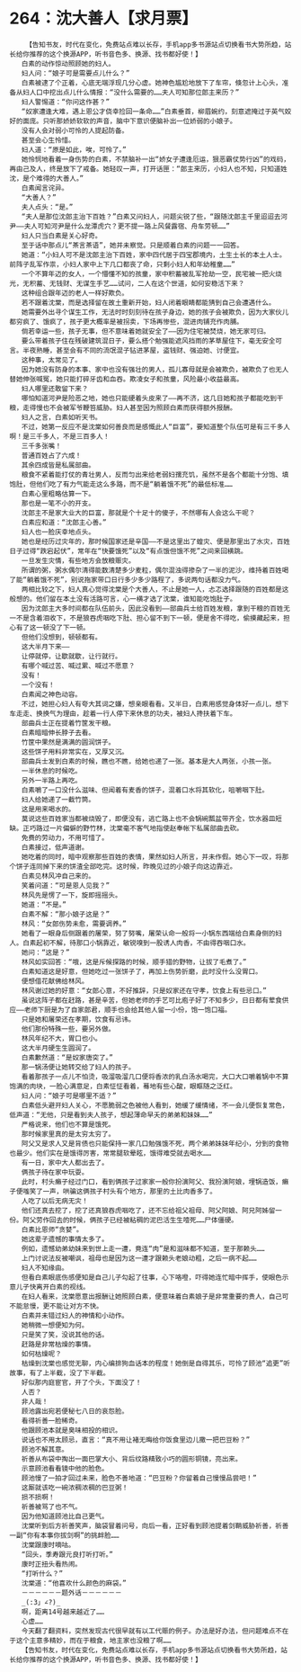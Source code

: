 # 264：沈大善人【求月票】
        【告知书友，时代在变化，免费站点难以长存，手机app多书源站点切换看书大势所趋，站长给你推荐的这个换源APP，听书音色多、换源、找书都好使！】
       白素的动作惊动照顾她的妇人。
       妇人问：“娘子可是需要点儿什么？”
       白素被逮了个正着，心底无端浮现几分心虚。她神色尴尬地放下了车帘，倏忽计上心头，准备从妇人口中挖出点儿什么情报：“没什么需要的……夫人可知那位郎主来历？”
       妇人警惕道：“你问这作甚？”
       “奴家遭逢大难，遇上恩公才侥幸捡回一条命……”白素垂首，柳眉婉约，刻意遮掩过于英气姣好的面庞。只听那娇娇软软的声音，脑中下意识便脑补出一位娇弱的小娘子。
       没有人会对弱小可怜的人提起防备。
       甚至会心生怜惜。
       妇人道：“原是如此，唉，可怜了。”
       她怜悯地看着一身伤势的白素，不禁脑补一出“娇女子遭逢厄运，狠恶霸仗势行凶”的戏码，再由己及人，终是放下了戒备。她轻叹一声，打开话匣：“郎主来历，小妇人也不知，只知道姓沈，是个难得的大善人。”
       白素闻言诧异。
       “大善人？”
       夫人点头：“是。”
       “夫人是那位沈郎主治下百姓？”白素又问妇人，问题尖锐了些，“跟随沈郎主千里迢迢去河尹——夫人可知河尹是什么龙潭虎穴？更不提一路上风餐露宿、舟车劳顿……”
       妇人只当白素是关心好奇。
       至于话中那点儿“茶言茶语”，她并未察觉。只是顺着白素的问题一一回答。
       她道：“小妇人可不是沈郎主治下百姓，家中四代居于四宝郡境内，土生土长的本土人士。前阵子乱军作祟，小妇人家中上下几口都丧了命，只剩小妇人和年幼稚童……”
       一个不算年迈的女人，一个懵懂不知的孩童，家中积蓄被乱军抢劫一空，民宅被一把火烧光，无积蓄、无钱财、无谋生手艺……试问，二人在这个世道，如何安稳活下来？
       这种组合跟年迈的老人一样好欺负。
       若不跟着沈棠，而是选择留在故土重新开始，妇人闭着眼睛都能猜到自己会遭遇什么。
       她需要外出寻个谋生工作，无法时时刻刻待在孩子身边，她的孩子会被欺负，因为大家伙儿都穷疯了、饿疯了，孩子更大概率是被拐卖，下场再惨些，混进肉铺充作肉脯。
       倘若幸运一些，孩子无事，但不意味着她就安全了——因为住宅被焚烧，她无家可归。
       要么带着孩子住在残破建筑混日子，要么搭个勉强能遮风挡雨的茅草屋住下，毫无安全可言。半夜熟睡，甚至会有不同的流氓混子钻进茅屋，盗钱财、强迫她、讨便宜。
       这种事，太常见了。
       因为她没有防身的本事、家中也没有强壮的男人，孤儿寡母就是会被欺负，被欺负了也无人替她伸张喊冤，她只能打碎牙齿和血吞。欺凌女子和孩童，风险最小收益最高。
       妇人哪里还敢留下来？
       哪怕知道河尹是险恶之地，她也只能硬着头皮来了——再不济，这几日她和孩子都能吃到干粮，走得慢也不会被军爷鞭笞威胁。妇人甚至因为照顾白素而获得额外报酬。
       妇人之言，白素如听天书。
       不过，她第一反应不是沈棠如何善良而是感慨此人“巨富”，要知道整个队伍可是有三千多人啊！是三千多人，不是三百多人！
       三千多张嘴！
       普通百姓占了六成！
       其余四成皆是私属部曲。
       粮食不紧着能打仗的青壮男人，反而匀出来给老弱妇孺充饥，虽然不是各个都能十分饱、填饱肚，但他们吃了有力气能走这么多路，而不是“躺着饿不死”的最低标准……
       白素心里粗略估算一下。
       那也是一笔不小的开支。
       沈郎主不是家大业大的巨富，那就是个十足十的傻子，不然哪有人会这么干呢？
       白素应和道：“沈郎主心善。”
       妇人也一脸庆幸地点头。
       她也是经历过灾年的，那时候国家还是辛国——不是这里出了蝗灾、便是那里出了水灾，百姓日子过得“跌宕起伏”，常年在“快要饿死”以及“有点饿但饿不死”之间来回横跳。
       一旦发生灾情，有些地方会放粮赈灾。
       所谓的粥，粥水偶尔清得能数清楚多少麦粒，偶尔混浊得掺杂了一半的泥沙，维持着百姓喝了能“躺着饿不死”，别说拖家带口日行多少多少路程了，多说两句话都没力气。
       两相比较之下，妇人真心觉得沈棠是个大善人，不止是她一人，忐忑选择跟随的百姓都是这般想的。他们留在本土没有活路可言，心一横才选了沈棠，谁知能吃饱肚子。
       因为沈郎主大多时间都在队伍前头，因此没看到——部曲兵士给百姓发粮，拿到干粮的百姓无一不是含着泪收下，不是狼吞虎咽吃下肚、担心留不到下一顿，便是舍不得吃，偷摸藏起来，担心有了这一顿没了下一顿。
       但他们没想到，顿顿都有。
       这大半月下来——
       让停就停，让歇就歇，让行就行。
       有哪个喊过苦、喊过累、喊过不愿意？
       没有！
       一个没有！
       白素闻之神色动容。
       不过，她担心妇人有夸大其词之嫌，想亲眼看看。又半日，白素用感觉身体好一点儿，想下车走走、换换气为理由，趁着一行人停下来休息的功夫，被妇人搀扶着下车。
       部曲兵士正在提着竹筐发干粮。
       白素暗暗伸长脖子去看。
       竹筐中果然是满满的圆润饼子。
       这些饼子用料非常实在，又厚又沉。
       部曲兵士发到白素的时候，瞧也不瞧，给她也递了一张。基本是大人两张，小孩一张。
       一半休息的时候吃。
       另外一半路上再吃。
       白素嚼了一口没什么滋味、但闻着有麦香的饼子，混着口水将其软化，咀嚼咽下肚。
       妇人给她递了一截竹筒。
       这是用来喝水的。
       莫说这些百姓家当都被烧毁了，即便没有，逃亡路上也不会锅碗瓢盆带齐全，饮水器皿短缺。正巧路过一片偏僻的野竹林，沈棠毫不客气地指使赵奉帐下私属部曲去砍。
       免费的劳动力，不用可惜了。
       白素接过，低声道谢。
       她吃着的同时，暗中观察那些百姓的表情，果然如妇人所言，并未作假。她心下一叹，将那个饼子连同掉下来的饼渣全部吃完。这时候，昨晚见过的小娘子向这边靠近。
       白素见林风冲自己来的。
       笑着问道：“可是恩人见我？”
       林风先是愣了一下，旋即摇摇头。
       她道：“不是。”
       白素不解：“那小娘子这是？”
       林风：“女郎伤势未愈，需要调养。”
       她看了一眼身后侧跟着的屠荣，努了努嘴，屠荣认命一般将一小锅东西端给白素身侧的妇人。白素起初不解，待那口小锅靠近，敏锐嗅到一股诱人肉香，不由得吞咽口水。
       她问：“这是？”
       林风如实回答：“哦，这是斥候探路的时候，顺手猎的野物，让拔了毛煮了。”
       白素知道这是好意，但她吃过一张饼子了，再加上伤势折磨，此时没什么没胃口。
       便想借花献佛给林风。
       林风谢过她的好意：“女郎心意，不好推辞，只是奴家还在守孝，饮食上有些忌口。”
       虽说这阵子都在赶路，甚是辛苦，但她老师的手艺可比庖子好了不知多少，日日都有荤食供应——老师下厨是为了自家郎君，顺手也会给其他人留一小份，饱一饱口福。
       只是她和屠荣还在孝期，饮食有忌讳。
       他们那份特殊一些，要另外做。
       林风年纪不大，胃口也小。
       这大半月硬生生圆润了。
       白素歉然道：“是奴家唐突了。”
       那一锅汤便让她转交给了妇人的孩子。
       看着那孩子一点儿不怕烫，吸溜吸溜几口便将香浓的乳白汤水喝完，大口大口嚼着锅中不算饱满的肉块，一脸心满意足，白素怔怔看着，蓦地有些心酸，眼眶随之泛红。
       妇人问：“娘子可是哪里不适？”
       白素低头避开妇人关心，不愿脆弱之色被他人看到，她缓了缓情绪，不一会儿便恢复常色，低声道：“无他，只是看到夫人孩子，想起薄命早夭的弟弟和妹妹……”
       严格说来，他们也不算是饿死。
       那时候家里真的是太穷太穷了。
       阿父又是求人又是背债也只能保持一家几口勉强饿不死，两个弟弟妹妹年纪小，分到的食物也最少。他们实在是饿得厉害，常常腿软晕眩，饿得难受就去喝水……
       有一日，家中大人都出去了。
       俩孩子待在家中玩耍。
       此时，村头癞子经过门口，看到俩孩子过家家一般你扮演阿父、我扮演阿娘，埋锅造饭，癞子便嗤笑了一声，哄骗这俩孩子村头有个地方，那里的土比肉香多了。
       人吃了以后无病无灾！
       他们还真去挖了，挖了还真狼吞虎咽吃了，还不忘给祖父祖母、阿父阿娘、阿兄阿姊留一份。阿父劳作回去的时候，俩孩子已经被粘稠的泥巴活生生噎死……尸体僵硬。
       白素比恩师“贪婪”。
       她这辈子遗憾的事情太多了。
       例如，遗憾幼弟幼妹来到世上走一遭，竟连“肉”是和滋味都不知道，至于那赖头……
       上门讨说法反被嘲讽，祖母也是因为这一遭才跟赖头老娘动粗，之后一病不起……
       妇人不知缘由。
       但看白素眼底伤感便知是自己儿子勾起了往事，心下咯噔，吓得她连忙暗中挥手，使眼色示意儿子快离开白素的视线。
       在妇人看来，沈棠愿意出报酬让她照顾白素，便意味着白素娘子是非常重要的贵人，自己可不能怠慢，更不能让对方不快。
       白素并未错过妇人的神情和小动作。
       她稍微一想便知为何。
       只是笑了笑，没说其他的话。
       赶路是非常枯燥的事情。
       如何枯燥呢？
       枯燥到沈棠也感觉无聊，内心编排狗血话本的程度！她倒是自得其乐，可怜了顾池“追更”听故事，有了上半截，没了下半截。
       好似那内庭宦官，开了个头，下面没了！
       人否？
       非人哉！
       顾池露出宛若便秘七八日的哀怨脸。
       看得祈善一脸稀奇。
       他跟顾池本就是臭味相投的相识。
       说话也不用太顾忌，直言：“真不用让褚无晦给你饭食里边儿撒一把巴豆粉？”
       顾池不解其意。
       祈善从布袋中掏出一面巴掌大小、背后纹路精致小巧的圆形铜镜，亮出来。
       示意顾池看看镜中他的脸色。
       顾池慢了一拍才回过未来，脸色不善地道：“巴豆粉？你留着自己慢慢品尝吧！”
       这厮就该吃一碗浓稠浓稠的巴豆粥！
       损不损啊！
       祈善被骂了也不气。
       因为他知道顾池比自己更气。
       沈棠听到后方祈善笑声，脑袋冒着问号，向后一看，正好看到顾池提着剑鞘威胁祈善，祈善一副“你有本事你拔剑啊”的挑衅脸……
       沈棠跟康时嘀咕。
       “回头，季寿跟元良打听打听。”
       康时正扭头看热闹。
       “打听什么？”
       沈棠道：“他喜欢什么颜色的麻袋。”
       －－－－－－题外话－－－－－－
       _(:3」∠?)_
       啊，距离14号越来越近了……
       心虚……
       今天翻了翻资料，突然发现古代很早就有以工代赈的例子。办法是好办法，但问题难点不在于这个主意多精妙，而在于粮食，地主家也没粮了啊……
       【告知书友，时代在变化，免费站点难以长存，手机app多书源站点切换看书大势所趋，站长给你推荐的这个换源APP，听书音色多、换源、找书都好使！】